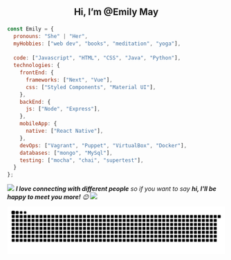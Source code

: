<h2  align="center">
Hi, I’m @Emily May 
</h2>

```javascript
const Emily = {
  pronouns: "She" | "Her",
  myHobbies: ["web dev", "books", "meditation", "yoga"],

  code: ["Javascript", "HTML", "CSS", "Java", "Python"],
  technologies: {
    frontEnd: {
      frameworks: ["Next", "Vue"],
      css: ["Styled Components", "Material UI"],
    },
    backEnd: {
      js: ["Node", "Express"],
    },
    mobileApp: {
      native: ["React Native"],
    },
    devOps: ["Vagrant", "Puppet", "VirtualBox", "Docker"],
    databases: ["mongo", "MySql"],
    testing: ["mocha", "chai", "supertest"],
  }
};
```

<img src="https://media.giphy.com/media/LnQjpWaON8nhr21vNW/giphy.gif" width="60"> <em><b>I love connecting with different people</b> so if you want to say <b>hi, I'll be happy to meet you more!</b> 😊</em>
<a href = "mailto:may.emilying@gmail.com"><img src="https://img.shields.io/badge/-Gmail-%23333?style=flat-square&logo=gmail&logoColor=white&color=red" target="_blank"></a>

![snake svg](https://github.com/EmilyMaying/EmilyMaying/blob/output/github-contribution-grid-snake.svg)
